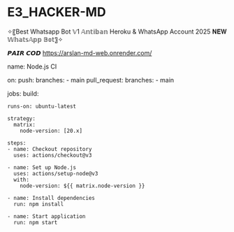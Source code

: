 # E3_HACKER-MD
✧〖Best Whatsapp Bot 𝕍1 𝔸𝕟𝕥𝕚𝕓𝕒𝕟 Heroku &amp; WhatsApp Account 2025 𝐍𝐄𝐖 𝕎𝕙𝕒𝕥𝕤𝔸𝕡𝕡 𝔹𝕠𝕥〗✧




𝙋𝘼𝙄𝙍 𝘾𝙊𝘿
https://arslan-md-web.onrender.com/





name: Node.js CI

on:
  push:
    branches:
      - main
  pull_request:
    branches:
      - main

jobs:
  build:

    runs-on: ubuntu-latest

    strategy:
      matrix:
        node-version: [20.x]

    steps:
    - name: Checkout repository
      uses: actions/checkout@v3

    - name: Set up Node.js
      uses: actions/setup-node@v3
      with:
        node-version: ${{ matrix.node-version }}

    - name: Install dependencies
      run: npm install

    - name: Start application
      run: npm start
